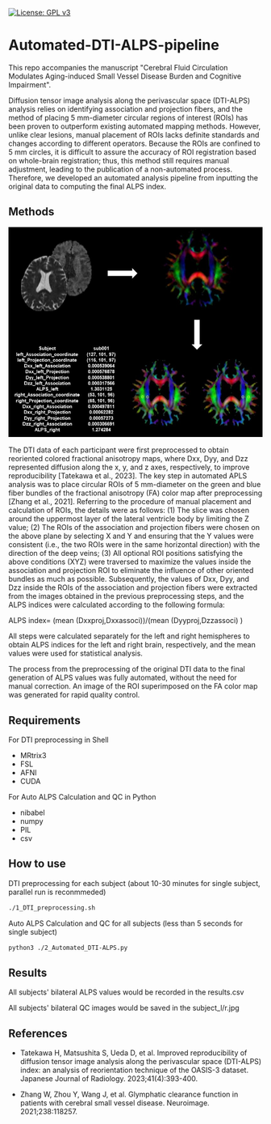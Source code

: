 [![License: GPL v3](https://img.shields.io/badge/License-GPLv3-blue.svg)](https://www.gnu.org/licenses/gpl-3.0)
# Automated-DTI-ALPS-pipeline
This repo accompanies the manuscript "Cerebral Fluid Circulation Modulates Aging-induced Small Vessel Disease Burden and Cognitive Impairment".

Diffusion tensor image analysis along the perivascular space (DTI-ALPS) analysis relies on identifying association and projection fibers, and the method of placing 5 mm-diameter circular regions of interest (ROIs) has been proven to outperform existing automated mapping methods. However, unlike clear lesions, manual placement of ROIs lacks definite standards and changes according to different operators. Because the ROIs are confined to 5 mm circles, it is difficult to assure the accuracy of ROI registration based on whole-brain registration; thus, this method still requires manual adjustment, leading to the publication of a non-automated process. Therefore, we developed an automated analysis pipeline from inputting the original data to computing the final ALPS index.

## Methods
![](https://github.com/Winniework/Automated-DTI-ALPS-pipeline/blob/main/figure.jpg)

The DTI data of each participant were first preprocessed to obtain reoriented colored fractional anisotropy maps, where Dxx, Dyy, and Dzz represented diffusion along the x, y, and z axes, respectively, to improve reproducibility [Tatekawa et al., 2023]. The key step in automated APLS analysis was to place circular ROIs of 5 mm-diameter on the green and blue fiber bundles of the fractional anisotropy (FA) color map after preprocessing [Zhang et al., 2021]. Referring to the procedure of manual placement and calculation of ROIs, the details were as follows: (1) The slice was chosen around the uppermost layer of the lateral ventricle body by limiting the Z value; (2) The ROIs of the association and projection fibers were chosen on the above plane by selecting X and Y and ensuring that the Y values were consistent (i.e., the two ROIs were in the same horizontal direction) with the direction of the deep veins; (3) All optional ROI positions satisfying the above conditions (XYZ) were traversed to maximize the values inside the association and projection ROI to eliminate the influence of other oriented bundles as much as possible. Subsequently, the values of Dxx, Dyy, and Dzz inside the ROIs of the association and projection fibers were extracted from the images obtained in the previous preprocessing steps, and the ALPS indices were calculated according to the following formula: 

ALPS index=  (mean (Dxxproj,Dxxassoci))/(mean (Dyyproj,Dzzassoci) )

All steps were calculated separately for the left and right hemispheres to obtain ALPS indices for the left and right brain, respectively, and the mean values were used for statistical analysis.

The process from the preprocessing of the original DTI data to the final generation of ALPS values was fully automated, without the need for manual correction. An image of the ROI superimposed on the FA color map was generated for rapid quality control.

## Requirements
For DTI preprocessing in Shell
* MRtrix3
* FSL
* AFNI
* CUDA

For Auto ALPS Calculation and QC in Python
* nibabel
* numpy
* PIL
* csv

## How to use
DTI preprocessing for each subject (about 10-30 minutes for single subject, parallel run is reconmmeded)
```sh
./1_DTI_preprocessing.sh
```

Auto ALPS Calculation and QC for all subjects  (less than 5 seconds for single subject)
```sh
python3 ./2_Automated_DTI-ALPS.py
```
## Results
All subjects' bilateral ALPS values would be recorded in the results.csv

All subjects' bilateral QC images would be saved in the subject_l/r.jpg

## References
* Tatekawa H, Matsushita S, Ueda D, et al. Improved reproducibility of diffusion tensor image analysis along the perivascular space (DTI-ALPS) index: an analysis of reorientation technique of the OASIS-3 dataset. Japanese Journal of Radiology. 2023;41(4):393-400.

* Zhang W, Zhou Y, Wang J, et al. Glymphatic clearance function in patients with cerebral small vessel disease. Neuroimage. 2021;238:118257.
